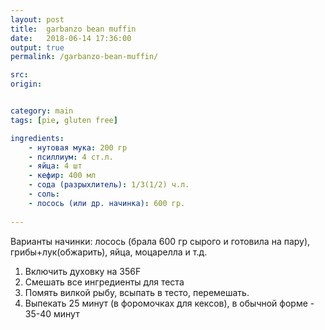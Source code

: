```yaml
---
layout: post
title:  garbanzo bean muffin
date:   2018-06-14 17:36:00
output: true
permalink: /garbanzo-bean-muffin/

src: 
origin: 


category: main
tags: [pie, gluten free]

ingredients: 
    - нутовая мука: 200 гр
    - псиллиум: 4 ст.л.
    - яйца: 4 шт
    - кефир: 400 мл
    - сода (разрыхлитель): 1/3(1/2) ч.л.
    - соль: 
    - лосось (или др. начинка): 600 гр. 
   
---
```

Варианты начинки: лосось (брала 600 гр сырого и готовила на пару), грибы+лук(обжарить), 
яйца, моцарелла и т.д. 

1. Включить духовку на 356F
2. Смешать все ингредиенты для теста
3. Помять вилкой рыбу, всыпать в тесто, перемешать. 
4. Выпекать 25 минут (в форомочках для кексов), в обычной форме - 35-40 минут


